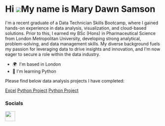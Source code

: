 Hi ![](https://user-images.githubusercontent.com/18350557/176309783-0785949b-9127-417c-8b55-ab5a4333674e.gif)My name is Mary Dawn Samson
========================================================================================================================================

I'm a recent graduate of a Data Technician Skills Bootcamp, where I gained hands-on experience in data analysis, visualization, and cloud-based solutions. Prior to this, I earned my BSc (Hons) in Pharmaceutical Science from London Metropolitan University, developing strong analytical, problem-solving, and data management skills. My diverse background fuels my passion for leveraging data to drive insights and innovation, and I'm now eager to secure a role within the data industry.

*   🌍  I'm based in London
* 🧠  I'm learning Python

Please find below data analysis projects I have completed:

<a href="[https://github.com/MDRSamson/Excel" target="_blank">Excel</a>
<a href="https://readme.com/" target="_blank">Python Project</a>
<a href="https://readme.com/" target="_blank">Python Project</a>
 
### Socials

<p align="left"> <a href="https://www.linkedin.com/in/mary-dawn-samson-199b5b331/" target="_blank" rel="noreferrer"> <picture> <source media="(prefers-color-scheme: dark)" srcset="https://raw.githubusercontent.com/danielcranney/readme-generator/main/public/icons/socials/linkedin-dark.svg" /> <source media="(prefers-color-scheme: light)" srcset="https://raw.githubusercontent.com/danielcranney/readme-generator/main/public/icons/socials/linkedin.svg" /> <img src="https://raw.githubusercontent.com/danielcranney/readme-generator/main/public/icons/socials/linkedin.svg" width="32" height="32" /> </picture> </a></p>
